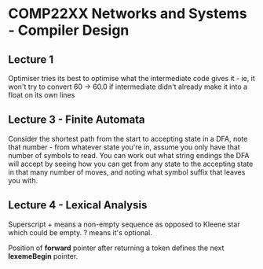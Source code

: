 # COMP22XX Networks and Systems - Compiler Design

## Lecture 1

Optimiser tries its best to optimise what the intermediate code gives it - ie, it won't try to convert 60 -> 60.0 if intermediate didn't already make it into a float on its own lines

## Lecture 3 - Finite Automata

Consider the shortest path from the start to accepting state in a DFA, note that number - from whatever state you're in, assume you only have that number of symbols to read. You can work out what string endings the DFA will accept by seeing how you can get from any state to the accepting state in that many number of moves, and noting what symbol suffix that leaves you with.

## Lecture 4 - Lexical Analysis

Superscript + means a non-empty sequence as opposed to Kleene star which could be empty. ? means it's optional.

Position of **forward** pointer after returning a token defines the next **lexemeBegin** pointer.  

